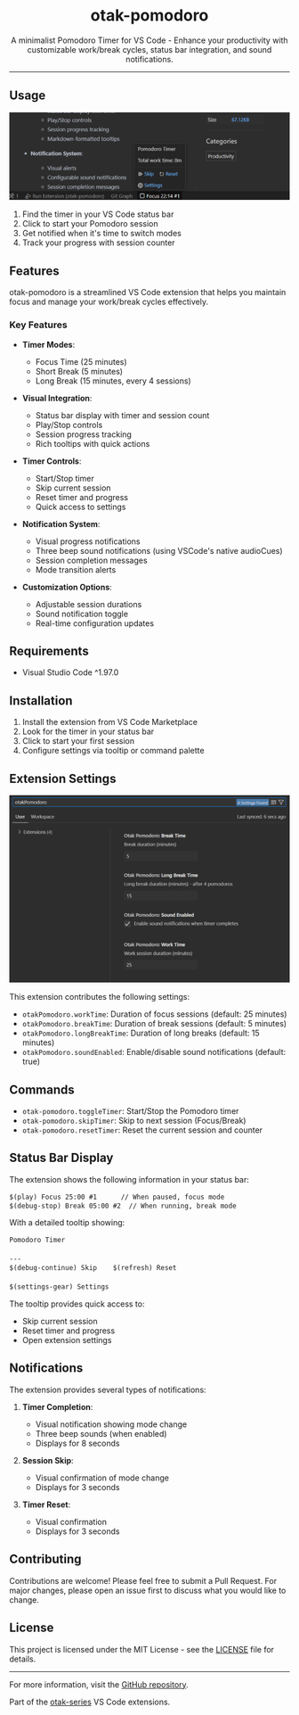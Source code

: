 <p align="center">
  <h1 align="center">otak-pomodoro</h1>
  <p align="center">A minimalist Pomodoro Timer for VS Code - Enhance your productivity with customizable work/break cycles, status bar integration, and sound notifications.</p>
</p>

---

## Usage

![Status Bar Timer](images/status-bar-timer.png)

1. Find the timer in your VS Code status bar
2. Click to start your Pomodoro session
3. Get notified when it's time to switch modes
4. Track your progress with session counter

## Features

otak-pomodoro is a streamlined VS Code extension that helps you maintain focus and manage your work/break cycles effectively.

### Key Features

- **Timer Modes**:
  - Focus Time (25 minutes)
  - Short Break (5 minutes)
  - Long Break (15 minutes, every 4 sessions)

- **Visual Integration**:
  - Status bar display with timer and session count
  - Play/Stop controls
  - Session progress tracking
  - Rich tooltips with quick actions

- **Timer Controls**:
  - Start/Stop timer
  - Skip current session
  - Reset timer and progress
  - Quick access to settings

- **Notification System**:
  - Visual progress notifications
  - Three beep sound notifications (using VSCode's native audioCues)
  - Session completion messages
  - Mode transition alerts

- **Customization Options**:
  - Adjustable session durations
  - Sound notification toggle
  - Real-time configuration updates

## Requirements

- Visual Studio Code ^1.97.0

## Installation

1. Install the extension from VS Code Marketplace
2. Look for the timer in your status bar
3. Click to start your first session
4. Configure settings via tooltip or command palette

## Extension Settings

![Settings](images/settings-otakPomodoro.png)

This extension contributes the following settings:

- `otakPomodoro.workTime`: Duration of focus sessions (default: 25 minutes)
- `otakPomodoro.breakTime`: Duration of break sessions (default: 5 minutes)
- `otakPomodoro.longBreakTime`: Duration of long breaks (default: 15 minutes)
- `otakPomodoro.soundEnabled`: Enable/disable sound notifications (default: true)

## Commands

- `otak-pomodoro.toggleTimer`: Start/Stop the Pomodoro timer
- `otak-pomodoro.skipTimer`: Skip to next session (Focus/Break)
- `otak-pomodoro.resetTimer`: Reset the current session and counter

## Status Bar Display

The extension shows the following information in your status bar:

```
$(play) Focus 25:00 #1      // When paused, focus mode
$(debug-stop) Break 05:00 #2  // When running, break mode
```

With a detailed tooltip showing:
```markdown
Pomodoro Timer

---
$(debug-continue) Skip    $(refresh) Reset

$(settings-gear) Settings
```

The tooltip provides quick access to:
- Skip current session
- Reset timer and progress
- Open extension settings

## Notifications

The extension provides several types of notifications:

1. **Timer Completion**:
   - Visual notification showing mode change
   - Three beep sounds (when enabled)
   - Displays for 8 seconds

2. **Session Skip**:
   - Visual confirmation of mode change
   - Displays for 3 seconds

3. **Timer Reset**:
   - Visual confirmation
   - Displays for 3 seconds

## Contributing

Contributions are welcome! Please feel free to submit a Pull Request. For major changes, please open an issue first to discuss what you would like to change.

## License

This project is licensed under the MIT License - see the [LICENSE](LICENSE) file for details.

---

For more information, visit the [GitHub repository](https://github.com/tsuyoshi-otake-system-exe-jp/otak-pomodoro).

Part of the [otak-series](https://marketplace.visualstudio.com/search?term=otak&target=VSCode) VS Code extensions.

